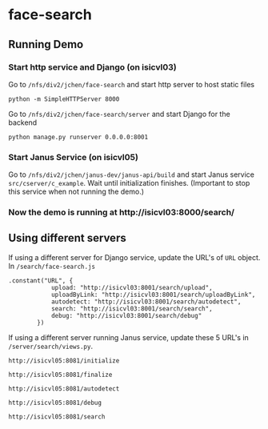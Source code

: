 # face-search
## Running Demo
### Start http service and Django (on isicvl03)
Go to `/nfs/div2/jchen/face-search` and start http server to host static files 
~~~~
python -m SimpleHTTPServer 8000
~~~~

Go to `/nfs/div2/jchen/face-search/server` and start Django for the backend
~~~~
python manage.py runserver 0.0.0.0:8001
~~~~

### Start Janus Service (on isicvl05)
Go to `/nfs/div2/jchen/janus-dev/janus-api/build` and start Janus service
`src/cserver/c_example`. Wait until initialization finishes. (Important to stop this service when not running the demo.)

### Now the demo is running at http://isicvl03:8000/search/

## Using different servers
If using a different server for Django service, update the URL's of `URL` object. 
In `/search/face-search.js`
~~~~
.constant("URL", {
            upload: "http://isicvl03:8001/search/upload",
            uploadByLink: "http://isicvl03:8001/search/uploadByLink",
            autodetect: "http://isicvl03:8001/search/autodetect",
            search: "http://isicvl03:8001/search/search",
            debug: "http://isicvl03:8001/search/debug"
        })
~~~~


If using a different server running Janus service, update these 5 URL's in `/server/search/views.py`.

`http://isicvl05:8081/initialize`

`http://isicvl05:8081/finalize`

`http://isicvl05:8081/autodetect`

`http://isicvl05:8081/debug`

`http://isicvl05:8081/search`
